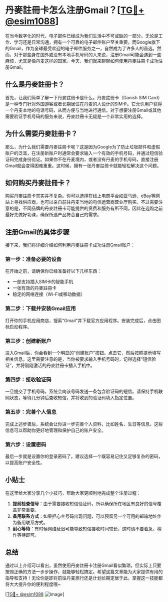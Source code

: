 # 丹麥註冊卡怎么注册Gmail？[[TG💪+ @esim1088](https://t.me/s/esim1088)]

在当今数字化的时代，电子邮件已经成为我们生活中不可或缺的一部分。无论是工作、学习还是日常沟通，拥有一个可靠的电子邮件账户至关重要。而Google旗下的Gmail，作为全球最受欢迎的电子邮件服务之一，自然成为了许多人的首选。然而，对于那些身在国外或没有本地手机号码的人来说，注册Gmail可能会遇到一些麻烦，尤其是像丹麦这样的国家。今天，我们就来聊聊如何使用丹麥註冊卡成功注册Gmail。

## 什么是丹麥註冊卡？

首先，让我们简单了解一下丹麥註冊卡是什么。丹麥註冊卡（Danish SIM Card）是一种专门针对外国游客或者长期居住在丹麦的人设计的SIM卡。它允许用户获得一个丹麦本地的电话号码，从而方便与当地进行通信。对于想要注册Gmail或其他需要验证手机号码的服务来说，丹麥註冊卡无疑是一个非常实用的选择。

## 为什么需要丹麥註冊卡？

那么，为什么我们需要丹麥註冊卡呢？这是因为Google为了防止垃圾邮件和虚假账户的泛滥，在注册新账户时通常会要求输入一个有效的手机号码，并通过短信验证码完成身份验证。如果你不在丹麦境内，或者没有丹麦的手机号码，直接注册Gmail就会变得困难重重。这时候，拥有一张丹麥註冊卡就能轻松解决这个问题。

## 如何购买丹麥註冊卡？

购买丹麥註冊卡其实并不复杂。你可以选择在线上电商平台如亚马逊、eBay等网站上寻找供应商，也可以亲自前往丹麦当地的电信运营商营业厅购买。不过需要注意的是，不同品牌的丹麥註冊卡可能提供的资费和服务有所不同，因此在选购之前最好先做好功课，确保所选产品符合自己的需求。

## 注册Gmail的具体步骤

接下来，我们将详细介绍如何利用丹麥註冊卡成功注册Gmail账户：

### 第一步：准备必要的设备
在开始之前，请确保你已经准备好以下几样东西：
- 一部支持插入SIM卡的智能手机
- 一张有效的丹麥註冊卡
- 稳定的网络连接（Wi-Fi或移动数据）

### 第二步：下载并安装Gmail应用
打开你的手机应用商店，搜索“Gmail”并下载官方应用程序。安装完成后，点击图标启动程序。

### 第三步：创建新账户
进入Gmail后，你会看到一个明显的“创建账户”按钮。点击它，然后按照提示填写相关信息。这里需要注意的是，当你被要求输入手机号码时，记得选择“短信验证”，并将刚刚激活的丹麥註冊卡插入手机中。

### 第四步：接收验证码
一旦提交了手机号码，系统会向该号码发送一条包含验证码的短信。请保持手机联网状态，等待几分钟后查收短信，并将收到的验证码填入指定位置。

### 第五步：完善个人信息
完成上述步骤后，系统会让你进一步完善个人资料，比如姓名、生日等信息。这些信息可以帮助你更好地管理和保护自己的账户安全。

### 第六步：设置密码
最后一步就是设置你的登录密码了。建议选择一个既容易记住又足够复杂的密码，以提高账户安全性。

## 小贴士

在这里给大家分享几个小技巧，帮助大家更顺利地完成整个注册过程：

1. **提前检查信号**：由于需要接收短信验证码，所以确保所在地区有良好的信号覆盖非常重要。
2. **备用联系方式**：如果担心主号码出现问题，可以预留另一个可用的邮箱地址作为备用联系方式。
3. **耐心等待**：有时候网络延迟可能导致短信接收时间较长，这时请不要着急，稍作等待即可。

## 总结

通过以上介绍可以看出，虽然使用丹麥註冊卡注册Gmail看似繁琐，但实际上只要按照正确的方法一步步操作，就能够轻松搞定。希望这篇文章能为大家提供有用的指导和支持！无论你是即将前往丹麦旅行还是计划长期定居于此，掌握这一技能都将大大提升你的便利程度哦~

[[TG💪+ @esim1088](https://t.me/s/esim1088) ![Image](https://i.postimg.cc/4NQfJmqS/Snipaste-2025-05-13-00-14-12.png)]